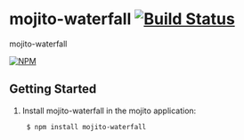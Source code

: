 # mojito-waterfall [![Build Status](https://secure.travis-ci.org/yahoo/mojito-waterfall.png)](http://travis-ci.org/yahoo/mojito-waterfall)


mojito-waterfall

[![NPM](https://nodei.co/npm/mojito-waterfall.png)](https://nodei.co/npm/mojito-waterfall/)

## Getting Started

1. Install mojito-waterfall in the mojito application:

        $ npm install mojito-waterfall